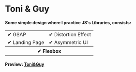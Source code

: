 # Toni & Guy

#### Some simple design where I practice JS's Libraries, consists:  

<table border="0">
 <tr>
    <td>✔ GSAP</td>
    <td>✔ Distortion Effect</td>
 </tr>
 <tr>
    <td>✔ Landing Page</td>
    <td>✔ Asymmetric UI</td>
 </tr>
  <tr>
    <th colspan="2">✔ Flexbox</th>
 </tr>
</table>

#### Preview: [Toni&Guy](https://tgy.netlify.app/)
